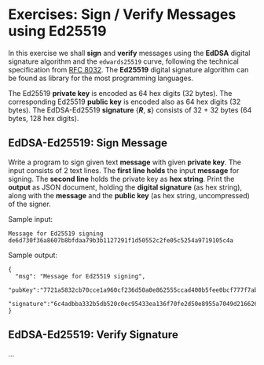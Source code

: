 # Exercises: Sign / Verify Messages using Ed25519

In this exercise we shall **sign** and **verify** messages using the **EdDSA** digital signature algorithm and the `edwards25519` curve, following the technical specification from [RFC 8032](https://tools.ietf.org/html/rfc8032#page-9). The **Ed25519** digital signature algorithm can be found as library for the most programming languages.

The Ed25519 **private key** is encoded as 64 hex digits \(32 bytes\). The corresponding Ed25519 **public key** is encoded also as 64 hex digits \(32 bytes\). The EdDSA-Ed25519 **signature** {_**R**_, _**s**_} consists of 32 + 32 bytes \(64 bytes, 128 hex digits\).

## EdDSA-Ed25519: Sign Message

Write a program to sign given text **message** with given **private key**. The input consists of 2 text lines. The **first line holds** the input **message** for signing. The **second line** holds the private key as **hex string**. Print the **output** as JSON document, holding the **digital signature** \(as hex string\), along with the **message** and the **public key** \(as hex string, uncompressed\) of the signer.

Sample input:

```
Message for Ed25519 signing
de6d730f36a8607b8bfdaa79b3b1127291f1d50552c2fe05c5254a9719105c4a
```

Sample output:

```
{
  "msg": "Message for Ed25519 signing",
  "pubKey":"7721a5832cb70cce1a960cf236d50a0e862555ccad400b5fee0bcf777f7ab476",
  "signature":"6c4adbba332b5db520c0ec95433ea136f70fe2d50e8955a7049d216626a3491c0e5cbfefb8d779687cc9811311ccaf7cd07a0e96a570fb3a4b680a4ead60c602"
}
```

## EdDSA-Ed25519: Verify Signature

...

